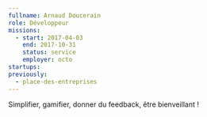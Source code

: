 ```yaml
---
fullname: Arnaud Doucerain
role: Développeur
missions:
  - start: 2017-04-03
    end: 2017-10-31
    status: service
    employer: octo
startups:
previously:
  - place-des-entreprises
---
```


Simplifier, gamifier, donner du feedback, être bienveillant !
